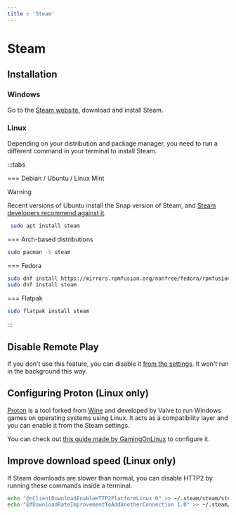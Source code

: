 ```yaml
---
title : 'Steam'
---
```


# Steam

## Installation

### Windows

Go to the [Steam website](https://store.steampowered.com/about/), download and install Steam.

### Linux

Depending on your distribution and package manager, you need to run a different command in your terminal to install Steam.

:::tabs

=== Debian / Ubuntu / Linux Mint
> [!WARNING]
> Recent versions of Ubuntu install the Snap version of Steam, and [Steam developers recommend against it](https://mastodon.social/@TTimo/111772575146054328).
 
```bash
 sudo apt install steam
```

=== Arch-based distributions

```bash
sudo pacman -S steam
```

=== Fedora

```bash
sudo dnf install https://mirrors.rpmfusion.org/nonfree/fedora/rpmfusion-nonfree-release-$(rpm -E %fedora).noarch.rpm
sudo dnf install steam
```

=== Flatpak

```bash
sudo flatpak install steam
```

:::

## Disable Remote Play

If you don't use this feature, you can disable it [from the settings](https://help.steampowered.com/en/faqs/view/0689-74B8-92AC-10F2#howdoidisableit). It won't run in the background this way.

## Configuring Proton (Linux only)

[Proton](https://github.com/ValveSoftware/Proton) is a tool forked from [Wine](https://www.winehq.org/) and developed by Valve to run Windows games on operating systems using Linux. It acts as a compatibility layer and you can enable it from the Steam settings.

You can check out [this guide made by GamingOnLinux](https://www.gamingonlinux.com/2019/07/steam-play-proton-guide-valves-tech-for-playing-windows-games-on-linux-steam-deck/) to configure it.

## Improve download speed (Linux only)

If Steam downloads are slower than normal, you can disable HTTP2 by running these commands inside a terminal:

```sh
echo "@nClientDownloadEnableHTTP2PlatformLinux 0" >> ~/.steam/steam/steam_dev.cfg
echo "@fDownloadRateImprovementToAddAnotherConnection 1.0" >> ~/.steam/steam/steam_dev.cfg
```
